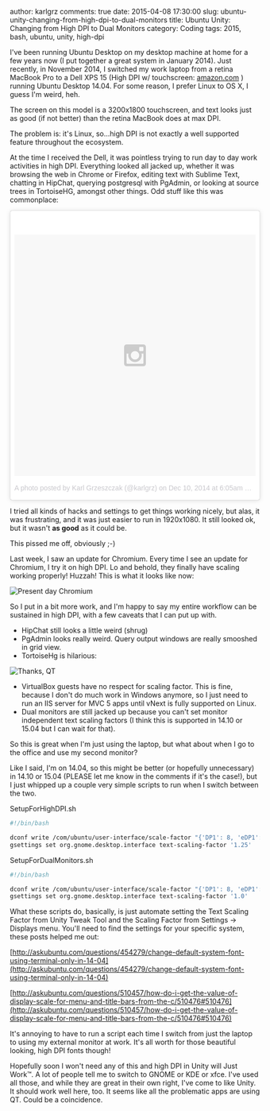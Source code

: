 author: karlgrz
comments: true
date: 2015-04-08 17:30:00
slug: ubuntu-unity-changing-from-high-dpi-to-dual-monitors
title: Ubuntu Unity: Changing from High DPI to Dual Monitors
category: Coding
tags: 2015, bash, ubuntu, unity, high-dpi

I've been running Ubuntu Desktop on my desktop machine at home for a few years now (I put together a great system in January 2014). Just recently, in November 2014, I switched my work laptop from a retina MacBook Pro to a Dell XPS 15 (High DPI w/ touchscreen: [amazon.com](http://www.amazon.com/Dell-XPS-15-Touchscreen-Performance/dp/B00N3FPZ5E/) ) running Ubuntu Desktop 14.04. For some reason, I prefer Linux to OS X, I guess I'm weird, heh.

The screen on this model is a 3200x1800 touchscreen, and text looks just as good (if not better) than the retina MacBook does at max DPI.

The problem is: it's Linux, so...high DPI is not exactly a well supported feature throughout the ecosystem.

At the time I received the Dell, it was pointless trying to run day to day work activities in high DPI. Everything looked all jacked up, whether it was browsing the web in Chrome or Firefox, editing text with Sublime Text, chatting in HipChat, querying postgresql with PgAdmin, or looking at source trees in TortoiseHG, amongst other things. Odd stuff like this was commonplace:

<blockquote class="instagram-media" data-instgrm-version="4" style=" background:#FFF; border:0; border-radius:3px; box-shadow:0 0 1px 0 rgba(0,0,0,0.5),0 1px 10px 0 rgba(0,0,0,0.15); margin: 1px; max-width:658px; padding:0; width:99.375%; width:-webkit-calc(100% - 2px); width:calc(100% - 2px);"><div style="padding:8px;"> <div style=" background:#F8F8F8; line-height:0; margin-top:40px; padding:50% 0; text-align:center; width:100%;"> <div style=" background:url(data:image/png;base64,iVBORw0KGgoAAAANSUhEUgAAACwAAAAsCAMAAAApWqozAAAAGFBMVEUiIiI9PT0eHh4gIB4hIBkcHBwcHBwcHBydr+JQAAAACHRSTlMABA4YHyQsM5jtaMwAAADfSURBVDjL7ZVBEgMhCAQBAf//42xcNbpAqakcM0ftUmFAAIBE81IqBJdS3lS6zs3bIpB9WED3YYXFPmHRfT8sgyrCP1x8uEUxLMzNWElFOYCV6mHWWwMzdPEKHlhLw7NWJqkHc4uIZphavDzA2JPzUDsBZziNae2S6owH8xPmX8G7zzgKEOPUoYHvGz1TBCxMkd3kwNVbU0gKHkx+iZILf77IofhrY1nYFnB/lQPb79drWOyJVa/DAvg9B/rLB4cC+Nqgdz/TvBbBnr6GBReqn/nRmDgaQEej7WhonozjF+Y2I/fZou/qAAAAAElFTkSuQmCC); display:block; height:44px; margin:0 auto -44px; position:relative; top:-22px; width:44px;"></div></div><p style=" color:#c9c8cd; font-family:Arial,sans-serif; font-size:14px; line-height:17px; margin-bottom:0; margin-top:8px; overflow:hidden; padding:8px 0 7px; text-align:center; text-overflow:ellipsis; white-space:nowrap;"><a href="https://instagram.com/p/wbc1Vph3le/" style=" color:#c9c8cd; font-family:Arial,sans-serif; font-size:14px; font-style:normal; font-weight:normal; line-height:17px; text-decoration:none;" target="_top">A photo posted by Karl Grzeszczak (@karlgrz)</a> on <time style=" font-family:Arial,sans-serif; font-size:14px; line-height:17px;" datetime="2014-12-10T14:05:23+00:00">Dec 10, 2014 at 6:05am PST</time></p></div></blockquote>
<script async defer src="//platform.instagram.com/en_US/embeds.js"></script>

I tried all kinds of hacks and settings to get things working nicely, but alas, it was frustrating, and it was just easier to run in 1920x1080. It still looked ok, but it wasn't __as good__ as it could be.

This pissed me off, obviously ;-)

Last week, I saw an update for Chromium. Every time I see an update for Chromium, I try it on high DPI. Lo and behold, they finally have scaling working properly! Huzzah! This is what it looks like now:

![Present day Chromium](/images/2015-04-08-ubuntu-unity-changing-from-high-dpi-to-dual-monitors/Chromium_HighDPI.png)

So I put in a bit more work, and I'm happy to say my entire workflow can be sustained in high DPI, with a few caveats that I can put up with.

- HipChat still looks a little weird (shrug)
- PgAdmin looks really weird. Query output windows are really smooshed in grid view.
- TortoiseHg is hilarious:

![Thanks, QT](/images/2015-04-08-ubuntu-unity-changing-from-high-dpi-to-dual-monitors/TortoiseHG_HighDPI.png)

- VirtualBox guests have no respect for scaling factor. This is fine, because I don't do much work in Windows anymore, so I just need to run an IIS server for MVC 5 apps until vNext is fully supported on Linux.
- Dual monitors are still jacked up because you can't set monitor independent text scaling factors (I think this is supported in 14.10 or 15.04 but I can wait for that).

So this is great when I'm just using the laptop, but what about when I go to the office and use my second monitor?

Like I said, I'm on 14.04, so this might be better (or hopefully unnecessary) in 14.10 or 15.04 (PLEASE let me know in the comments if it's the case!), but I just whipped up a couple very simple scripts to run when I switch between the two.

SetupForHighDPI.sh
``` bash
#!/bin/bash

dconf write /com/ubuntu/user-interface/scale-factor "{'DP1': 8, 'eDP1': 16}"
gsettings set org.gnome.desktop.interface text-scaling-factor '1.25'
```

SetupForDualMonitors.sh
``` bash
#!/bin/bash

dconf write /com/ubuntu/user-interface/scale-factor "{'DP1': 8, 'eDP1': 8}"
gsettings set org.gnome.desktop.interface text-scaling-factor '1.0'
```

What these scripts do, basically, is just automate setting the Text Scaling Factor from Unity Tweak Tool and the Scaling Factor from Settings -> Displays menu. You'll need to find the settings for your specific system, these posts helped me out:

[http://askubuntu.com/questions/454279/change-default-system-font-using-terminal-only-in-14-04](http://askubuntu.com/questions/454279/change-default-system-font-using-terminal-only-in-14-04)

[http://askubuntu.com/questions/510457/how-do-i-get-the-value-of-display-scale-for-menu-and-title-bars-from-the-c/510476#510476](http://askubuntu.com/questions/510457/how-do-i-get-the-value-of-display-scale-for-menu-and-title-bars-from-the-c/510476#510476)

It's annoying to have to run a script each time I switch from just the laptop to using my external monitor at work. It's all worth for those beautiful looking, high DPI fonts though!

Hopefully soon I won't need any of this and high DPI in Unity will Just Work™. A lot of people tell me to switch to GNOME or KDE or xfce. I've used all those, and while they are great in their own right, I've come to like Unity. It should work well here, too. It seems like all the problematic apps are using QT. Could be a coincidence.